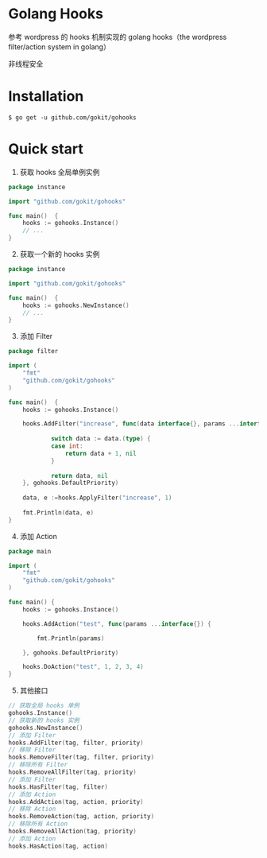 # Golang Hooks

参考 wordpress 的 hooks 机制实现的 golang hooks（the wordpress filter/action system in golang）

非线程安全

# Installation

```shell
$ go get -u github.com/gokit/gohooks
```

# Quick start

1. 获取 hooks 全局单例实例

```go
package instance

import "github.com/gokit/gohooks"

func main()  {
	hooks := gohooks.Instance()
	// ...
}
```

2. 获取一个新的 hooks 实例

```go
package instance

import "github.com/gokit/gohooks"

func main()  {
	hooks := gohooks.NewInstance()
	// ...
}
```

3. 添加 Filter

```go
package filter

import (
	"fmt"
	"github.com/gokit/gohooks"
)

func main()  {
	hooks := gohooks.Instance()

	hooks.AddFilter("increase", func(data interface{}, params ...interface{}) (interface{}, error) {
    
    		switch data := data.(type) {
    		case int:
    			return data + 1, nil
    		}
    
    		return data, nil
	}, gohooks.DefaultPriority)
    
	data, e :=hooks.ApplyFilter("increase", 1)
    
	fmt.Println(data, e)
}
```

4. 添加 Action

```go
package main

import (
	"fmt"
	"github.com/gokit/gohooks"
)

func main() {
	hooks := gohooks.Instance()

	hooks.AddAction("test", func(params ...interface{}) {

		fmt.Println(params)

	}, gohooks.DefaultPriority)

	hooks.DoAction("test", 1, 2, 3, 4)
}
```

5. 其他接口

```go
// 获取全局 hooks 单例
gohooks.Instance()
// 获取新的 hooks 实例
gohooks.NewInstance()
// 添加 Filter
hooks.AddFilter(tag, filter, priority)
// 移除 Filter
hooks.RemoveFilter(tag, filter, priority)
// 移除所有 Filter
hooks.RemoveAllFilter(tag, priority)
// 添加 Filter
hooks.HasFilter(tag, filter)
// 添加 Action
hooks.AddAction(tag, action, priority)
// 移除 Action
hooks.RemoveAction(tag, action, priority)
// 移除所有 Action
hooks.RemoveAllAction(tag, priority)
// 添加 Action
hooks.HasAction(tag, action)
```


